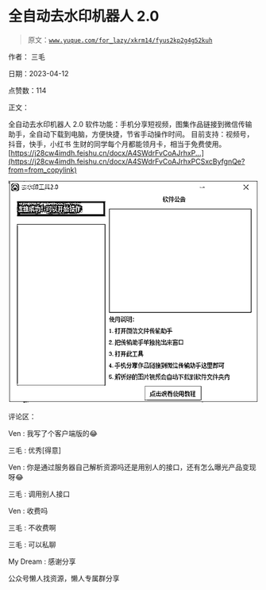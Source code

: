 # 全自动去水印机器人 2.0

> 原文：[`www.yuque.com/for_lazy/xkrm14/fyus2kp2g4g52kuh`](https://www.yuque.com/for_lazy/xkrm14/fyus2kp2g4g52kuh)

作者： 三毛

日期：2023-04-12

点赞数：114

正文：

全自动去水印机器人 2.0 软件功能：手机分享短视频，图集作品链接到微信传输助手，全自动下载到电脑，方便快捷，节省手动操作时间。 目前支持：视频号，抖音，快手，小红书 生财的同学每个月都能领月卡，相当于免费使用。 [https://j28cw4imdh.feishu.cn/docx/A4SWdrFvCoAJrhxP...](https://j28cw4imdh.feishu.cn/docx/A4SWdrFvCoAJrhxPCSxcByfgnQe?from=from_copylink)

![](img/38d772812ab95260dbb2fb7779464507.png)

评论区：

Ven : 我写了个客户端版的😂

三毛 : 优秀[得意]

Ven : 你是通过服务器自己解析资源吗还是用别人的接口，还有怎么曝光产品变现呀😂

三毛 : 调用别人接口

Ven : 收费吗

三毛 : 不收费啊

三毛 : 可以私聊

My Dream : 感谢分享

公众号懒人找资源，懒人专属群分享

